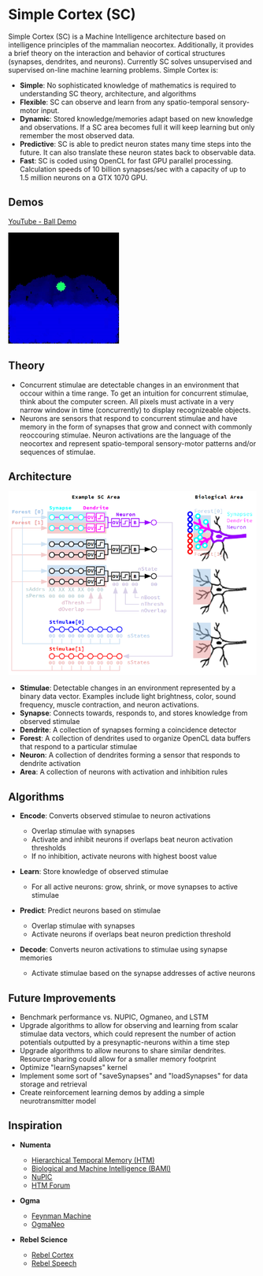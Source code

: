 # Simple Cortex (SC)

Simple Cortex (SC) is a Machine Intelligence architecture based on intelligence principles of the mammalian neocortex.  Additionally, it provides a brief theory on the interaction and behavior of cortical structures (synapses, dendrites, and neurons).  Currently SC solves unsupervised and supervised on-line machine learning problems.  Simple Cortex is:

- **Simple**: No sophisticated knowledge of mathematics is required to understanding SC theory, architecture, and algorithms
- **Flexible**: SC can observe and learn from any spatio-temporal sensory-motor input.
- **Dynamic**: Stored knowledge/memories adapt based on new knowledge and observations.  If a SC area becomes full it will keep learning but only remember the most observed data.
- **Predictive**: SC is able to predict neuron states many time steps into the future.  It can also translate these neuron states back to observable data.
- **Fast**: SC is coded using OpenCL for fast GPU parallel processing.  Calculation speeds of 10 billion synapses/sec with a capacity of up to 1.5 million neurons on a GTX 1070 GPU.

## Demos
[YouTube - Ball Demo](https://www.youtube.com/watch?v=iRt8sVPZkss)

![alt tag](https://raw.githubusercontent.com/ddigiorg/neuroowl.github.io/master/webpages/technology/simple-cortex/ball-demo.gif)

## Theory
- Concurrent stimulae are detectable changes in an environment that occour within a time range.  To get an intuition for concurrent stimulae, think about the computer screen.  All pixels must activate in a very narrow window in time (concurrently) to display recognizeable objects.
- Neurons are sensors that respond to concurrent stimulae and have memory in the form of synapses that grow and connect with commonly reoccouring stimulae.  Neuron activations are the language of the neocortex and represent spatio-temporal sensory-motor patterns and/or sequences of stimulae.

## Architecture

![alt tag](https://raw.githubusercontent.com/ddigiorg/neuroowl.github.io/master/webpages/technology/simple-cortex/sc.png)

- **Stimulae**: Detectable changes in an environment represented by a binary data vector.  Examples include light brightness, color, sound frequency, muscle contraction, and neuron activations.
- **Synapse**: Connects towards, responds to, and stores knowledge from observed stimulae
- **Dendrite**: A collection of synapses forming a coincidence detector
- **Forest**: A collection of dendrites used to organize OpenCL data buffers that respond to a particular stimulae
- **Neuron**: A collection of dendrites forming a sensor that responds to dendrite activation
- **Area**: A collection of neurons with activation and inhibition rules

## Algorithms
- **Encode**: Converts observed stimulae to neuron activations
  - Overlap stimulae with synapses
  - Activate and inhibit neurons if overlaps beat neuron activation thresholds
  - If no inhibition, activate neurons with highest boost value

- **Learn**: Store knowledge of observed stimulae
  - For all active neurons: grow, shrink, or move synapses to active stimulae

- **Predict**: Predict neurons based on stimulae
  - Overlap stimulae with synapses
  - Activate neurons if overlaps beat neuron prediction threshold
  
- **Decode**: Converts neuron activations to stimulae using synapse memories
  - Activate stimulae based on the synapse addresses of active neurons

## Future Improvements
- Benchmark performance vs. NUPIC, Ogmaneo, and LSTM
- Upgrade algorithms to allow for observing and learning from scalar stimulae data vectors, which could represent the number of action potentials outputted by a presynaptic-neurons within a time step
- Upgrade algorithms to allow neurons to share similar dendrites.  Resource sharing could allow for a smaller memory footprint
- Optimize "learnSynapses" kernel
- Implement some sort of "saveSynapses" and "loadSynapses" for data storage and retrieval
- Create reinforcement learning demos by adding a simple neurotransmitter model

## Inspiration
- **Numenta**
  - [Hierarchical Temporal Memory (HTM)](https://numenta.com/papers/)
  - [Biological and Machine Intelligence (BAMI)](https://numenta.com/biological-and-machine-intelligence/)
  - [NuPIC](https://github.com/numenta/nupic)
  - [HTM Forum](https://discourse.numenta.org/)
    
- **Ogma**
  - [Feynman Machine](https://arxiv.org/abs/1609.03971)
  - [OgmaNeo](https://github.com/ogmacorp/OgmaNeo)
  
- **Rebel Science**
  - [Rebel Cortex](http://www.rebelscience.org/download/rebelcortex.pdf)
  - [Rebel Speech](http://www.rebelscience.org/download/rebelspeech.pdf)
